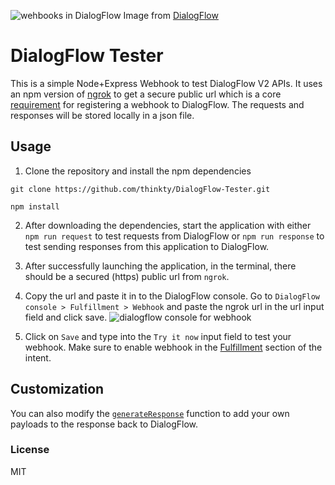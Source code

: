 ![wehbooks in DialogFlow](https://cloud.google.com/dialogflow/docs/images/fulfillment-flow.svg)
Image from [DialogFlow](https://cloud.google.com/dialogflow/docs/fulfillment-overview)

# DialogFlow Tester
This is a simple Node+Express Webhook to test DialogFlow V2 APIs.
It uses an npm version of [ngrok](https://ngrok.com/) to get a secure public url which is a core [requirement](https://cloud.google.com/dialogflow/docs/fulfillment-webhook#requirements) for registering a webhook to DialogFlow.
The requests and responses will be stored locally in a json file.

## Usage
1. Clone the repository and install the npm dependencies

```
git clone https://github.com/thinkty/DialogFlow-Tester.git
```

```
npm install
```
2. After downloading the dependencies, start the application with either `npm run request` to test requests from DialogFlow or `npm run response` to test sending responses from this application to DialogFlow.

3. After successfully launching the application, in the terminal, there should be a secured (https) public url from `ngrok`.

4. Copy the url and paste it in to the DialogFlow console. Go to `DialogFlow console > Fulfillment > Webhook` and paste the ngrok url in the url input field and click save.
![dialogflow console for webhook](https://imgur.com/hFvSWK0.png)

5. Click on `Save` and type into the `Try it now` input field to test your webhook. Make sure to enable webhook in the [Fulfillment](https://cloud.google.com/dialogflow/docs/fulfillment-overview) section of the intent.

## Customization
You can also modify the [`generateResponse`](https://github.com/thinkty/DialogFlow-Tester/blob/master/src/responseHandler.js) function to add your own payloads to the response back to DialogFlow.

### License
MIT
